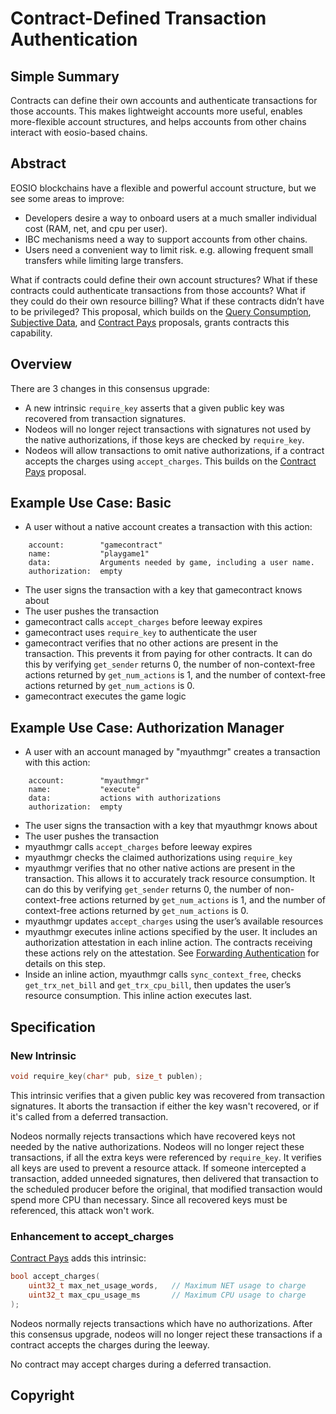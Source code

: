 # Contract-Defined Transaction Authentication

## Simple Summary
<!--"If you can't explain it simply, you don't understand it well enough." Provide a simplified and layman-accessible explanation of the EEP.-->

Contracts can define their own accounts and authenticate transactions for those accounts. This makes lightweight accounts more useful, enables more-flexible account structures, and helps accounts from other chains interact with eosio-based chains.

## Abstract
<!--A short (~200 word) description of the technical issue being addressed.-->

EOSIO blockchains have a flexible and powerful account structure, but we see some areas to improve:
* Developers desire a way to onboard users at a much smaller individual cost (RAM, net, and cpu per user). 
* IBC mechanisms need a way to support accounts from other chains.
* Users need a convenient way to limit risk. e.g. allowing frequent small transfers while limiting large transfers.

What if contracts could define their own account structures? What if these contracts could authenticate 
transactions from those accounts? What if they could do their own resource billing? What if these 
contracts didn’t have to be privileged? This proposal, which builds on
the [Query Consumption](eep-draft_query_consumption.md), [Subjective Data](eep-draft_subjective_data.md),
and [Contract Pays](eep-draft_contract_pays.md) proposals, grants contracts this capability.

## Overview

There are 3 changes in this consensus upgrade:
* A new intrinsic `require_key` asserts that a given public key was recovered from transaction signatures.
* Nodeos will no longer reject transactions with signatures not used by the native authorizations, if those keys are checked by `require_key`.
* Nodeos will allow transactions to omit native authorizations, if a contract accepts the charges using `accept_charges`.
  This builds on the [Contract Pays](eep-draft_contract_pays.md) proposal.

## Example Use Case: Basic
* A user without a native account creates a transaction with this action:
```
    account:        "gamecontract"
    name:           "playgame1"
    data:           Arguments needed by game, including a user name.
    authorization:  empty
```
* The user signs the transaction with a key that gamecontract knows about
* The user pushes the transaction
* gamecontract calls `accept_charges` before leeway expires
* gamecontract uses `require_key` to authenticate the user
* gamecontract verifies that no other actions are present in the transaction. This prevents it from paying for other contracts.
  It can do this by verifying `get_sender` returns 0, the number of non-context-free actions returned by `get_num_actions` is
  1, and the number of context-free actions returned by `get_num_actions` is 0.
* gamecontract executes the game logic

## Example Use Case: Authorization Manager

* A user with an account managed by "myauthmgr" creates a transaction with this action:
```
    account:        "myauthmgr"
    name:           "execute"
    data:           actions with authorizations
    authorization:  empty
```
* The user signs the transaction with a key that myauthmgr knows about
* The user pushes the transaction
* myauthmgr calls `accept_charges` before leeway expires
* myauthmgr checks the claimed authorizations using `require_key`
* myauthmgr verifies that no other native actions are present in the transaction. This allows it to accurately track resource consumption.
  It can do this by verifying `get_sender` returns 0, the number of non-context-free actions returned by `get_num_actions` is
  1, and the number of context-free actions returned by `get_num_actions` is 0.
* myauthmgr updates `accept_charges` using the user’s available resources
* myauthmgr executes inline actions specified by the user. It includes an authorization attestation in each inline action.
  The contracts receiving these actions rely on the attestation. See [Forwarding Authentication](eep-draft_contract_fwd_auth.md)
  for details on this step.
* Inside an inline action, myauthmgr calls `sync_context_free`, checks `get_trx_net_bill` and `get_trx_cpu_bill`, then updates the user’s
  resource consumption. This inline action executes last.

## Specification
<!--The technical specification should describe the syntax and semantics of any new feature. The specification should be detailed enough to allow competing, interoperable implementations for any of the current EOSIO platforms.-->

### New Intrinsic

```c++
void require_key(char* pub, size_t publen);
```

This intrinsic verifies that a given public key was recovered from transaction signatures. It aborts the
transaction if either the key wasn't recovered, or if it's called from a deferred transaction.

Nodeos normally rejects transactions which have recovered keys not needed by the native authorizations. Nodeos
will no longer reject these transactions, if all the extra keys were referenced by `require_key`. It verifies
all keys are used to prevent a resource attack. If someone intercepted a transaction, added unneeded signatures,
then delivered that transaction to the scheduled producer before the original, that modified transaction would
spend more CPU than necessary. Since all recovered keys must be referenced, this attack won't work.

### Enhancement to accept_charges

[Contract Pays](eep-draft_contract_pays.md) adds this intrinsic:

```c++
bool accept_charges(
    uint32_t max_net_usage_words,   // Maximum NET usage to charge
    uint32_t max_cpu_usage_ms       // Maximum CPU usage to charge
);
```

Nodeos normally rejects transactions which have no authorizations. After this consensus upgrade, nodeos
will no longer reject these transactions if a contract accepts the charges during the leeway.

No contract may accept charges during a deferred transaction.

## Copyright
